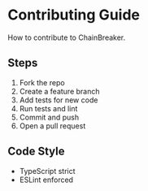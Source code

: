 # Contributing Guide

How to contribute to ChainBreaker.

## Steps
1. Fork the repo
2. Create a feature branch
3. Add tests for new code
4. Run tests and lint
5. Commit and push
6. Open a pull request

## Code Style
- TypeScript strict
- ESLint enforced
